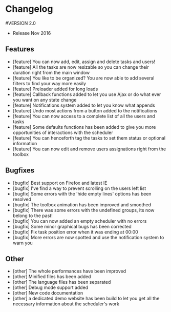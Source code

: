 Changelog
=========

#VERSION 2.0
* Release Nov 2016

## Features
*  [feature] You can now add, edit, assign and delete tasks and users!
*  [feature] All the tasks are now resizable so you can change their duration right from the main window
*  [feature] You like to be organized? You are now able to add several filters to find your way more easily
*  [feature] Preloader added for long loads
*  [feature] Callback functions added to let you use Ajax or do what ever you want on any state change
*  [feature] Notifications system added to let you know what appends
*  [feature] Undo most actions from a button added to the notifications
*  [feature] You can now access to a complete list of all the users and tasks
*  [feature] Some defaults functions has been added to give you more opportunities of interactions with the scheduler
*  [feature] You can henceforth tag the tasks to set them status or optional information
*  [feature] You can now edit and remove users assignations right from the toolbox

## Bugfixes
* [bugfix] Best support on Firefox and latest IE
* [bugfix] I've find a way to prevent scrolling on the users left list
* [bugfix] Some errors with the 'hide empty lines' options has been resolved
* [bugfix] The toolbox animation has been improved and smoothed
* [bugfix] There was some errors with the undefined groups, its now belong to the past!
* [bugfix] You can now added an empty scheduler with no errors
* [bugfix] Some minor graphical bugs has been corrected
* [bugfix] Fix task position error when it was ending at 00:00
* [bugfix] More errors are now spotted and use  the notification system to warn you

## Other
* [other] The whole performances have been improved
* [other] Minified files has been added
* [other] The language files has been separated
* [other] Debug mode support added
* [other] New code documentation
* [other] a dedicated demo website has been build to let you get all the necessary information about the scheduler's work
